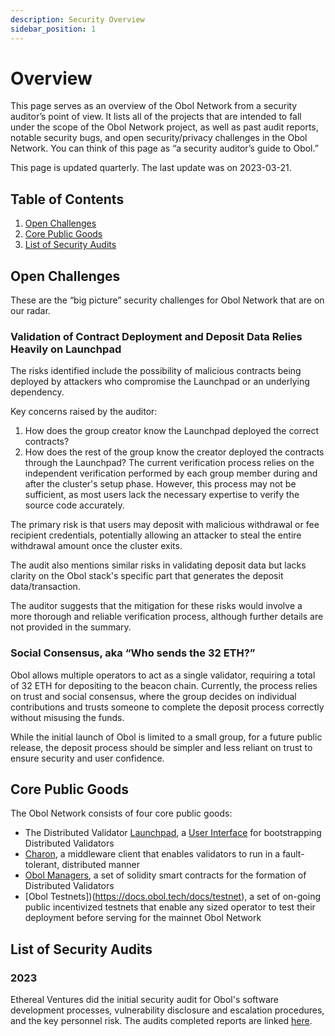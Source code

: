 ```yaml
---
description: Security Overview
sidebar_position: 1
---
```


# Overview
This page serves as an overview of the Obol Network from a security auditor’s point of view. It lists all of the projects that are intended to fall under the scope of the Obol Network project, as well as past audit reports, notable security bugs, and open security/privacy challenges in the Obol Network. You can think of this page as “a security auditor’s guide to Obol.”

This page is updated quarterly. The last update was on 2023-03-21.

## Table of Contents
1. [Open Challenges](#open-challenges)
2. [Core Public Goods](#core-public-goods)
3. [List of Security Audits](#list-of-security-audits)

## Open Challenges
These are the “big picture” security challenges for Obol Network that are on our radar.

### Validation of Contract Deployment and Deposit Data Relies Heavily on Launchpad

The risks identified include the possibility of malicious contracts being deployed by attackers who compromise the Launchpad or an underlying dependency.

Key concerns raised by the auditor:
1. How does the group creator know the Launchpad deployed the correct contracts?
2. How does the rest of the group know the creator deployed the contracts through the Launchpad?
The current verification process relies on the independent verification performed by each group member during and after the cluster's setup phase. However, this process may not be sufficient, as most users lack the necessary expertise to verify the source code accurately.

The primary risk is that users may deposit with malicious withdrawal or fee recipient credentials, potentially allowing an attacker to steal the entire withdrawal amount once the cluster exits.

The audit also mentions similar risks in validating deposit data but lacks clarity on the Obol stack's specific part that generates the deposit data/transaction.

The auditor suggests that the mitigation for these risks would involve a more thorough and reliable verification process, although further details are not provided in the summary.

### Social Consensus, aka “Who sends the 32 ETH?”

Obol allows multiple operators to act as a single validator, requiring a total of 32 ETH for depositing to the beacon chain. Currently, the process relies on trust and social consensus, where the group decides on individual contributions and trusts someone to complete the deposit process correctly without misusing the funds.

While the initial launch of Obol is limited to a small group, for a future public release, the deposit process should be simpler and less reliant on trust to ensure security and user confidence.

## Core Public Goods
The Obol Network consists of four core public goods:

- The Distributed Validator [Launchpad](https://docs.obol.tech/docs/dvl/intro), a [User Interface](https://goerli.launchpad.obol.tech/) for bootstrapping Distributed Validators
- [Charon](https://docs.obol.tech/docs/charon/intro), a middleware client that enables validators to run in a fault-tolerant, distributed manner
- [Obol Managers](https://docs.obol.tech/docs/sc/introducing-obol-managers), a set of solidity smart contracts for the formation of Distributed Validators
- [Obol Testnets])(https://docs.obol.tech/docs/testnet), a set of on-going public incentivized testnets that enable any sized operator to test their deployment before serving for the mainnet Obol Network

## List of Security Audits

### 2023
Ethereal Ventures did the initial security audit for Obol's software development processes, vulnerability disclosure and escalation procedures, and the key personnel risk. The audits completed reports are linked [here](https://github.com/ObolNetwork/obol-security/tree/main/audits).
